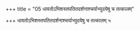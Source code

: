 +++
title = "05 धावतोऽभिशस्तपतितदर्शनाश्चर्याभ्युदयेषु च तत्कालम्"

+++
धावतोऽभिशस्तपतितदर्शनाश्चर्याभ्युदयेषु च तत्कालम् ५